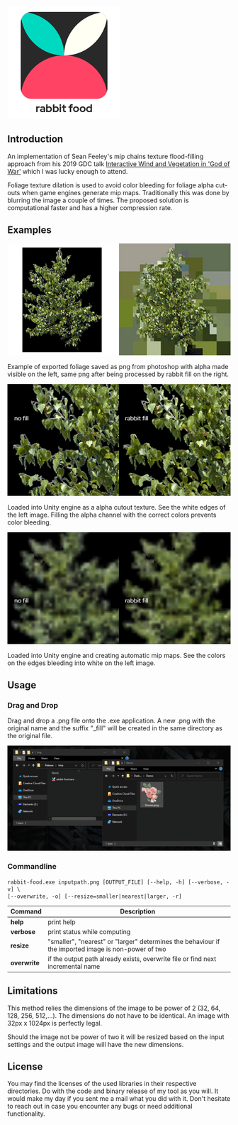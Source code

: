![](rabbit-food-header.png)

## Introduction

An implementation of Sean Feeley's mip chains texture flood-filling approach from his 2019 GDC talk [Interactive Wind and Vegetation in 'God of War'](https://schedule2019.gdconf.com/session/interactive-wind-and-vegetation-in-god-of-war/860472) which I was lucky enough to attend.

Foliage texture dilation is used to avoid color bleeding for foliage alpha cut-outs when game engines generate mip maps. Traditionally this was done by blurring the image a couple of times. The proposed solution is computational faster and has a higher compression rate.

## Examples

![](bg.jpg)

Example of exported foliage saved as png from photoshop with alpha made visible on the left, same png after being processed by rabbit fill on the right.

![](alpha.jpg)

Loaded into Unity engine as a alpha cutout texture. See the white edges of the left image. Filling the alpha channel with the correct colors prevents color bleeding.

![](mip4.jpg)

Loaded into Unity engine and creating automatic mip maps. See the colors on the edges bleeding into white on the left image.



## Usage

### Drag and Drop

Drag and drop a .png file onto the .exe application. A new .png with the original name and the suffix "\_fill" will be created in the same directory as the original file.

![](drag-drop.gif)


### Commandline

```
rabbit-food.exe inputpath.png [OUTPUT_FILE] [--help, -h] [--verbose, -v] \
[--overwrite, -o] [--resize=smaller|nearest|larger, -r]
```


Command | Description
--- | --- 
**help** | print help
**verbose** | print status while computing
**resize** | "smaller", "nearest" or "larger" determines the behaviour if the imported image is non-power of two
**overwrite** | if the output path already exists, overwrite file or find next incremental name



## Limitations

This method relies the dimensions of the image to be power of 2 (32, 64, 128, 256, 512,...). The dimensions do not have to be identical. An image with 32px x 1024px is perfectly legal.

Should the image not be power of two it will be resized based on the input settings and the output image will have the new dimensions.


## License
You may find the licenses of the used libraries in their respective directories. Do with the code and binary release of my tool as you will. It would make my day if you sent me a mail what you did with it. Don't hesitate to reach out in case you encounter any bugs or need additional functionality.

